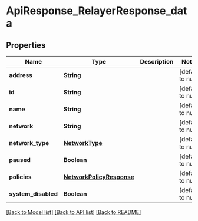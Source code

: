 # ApiResponse_RelayerResponse_data
## Properties

| Name | Type | Description | Notes |
|------------ | ------------- | ------------- | -------------|
| **address** | **String** |  | [default to null] |
| **id** | **String** |  | [default to null] |
| **name** | **String** |  | [default to null] |
| **network** | **String** |  | [default to null] |
| **network\_type** | [**NetworkType**](NetworkType.md) |  | [default to null] |
| **paused** | **Boolean** |  | [default to null] |
| **policies** | [**NetworkPolicyResponse**](NetworkPolicyResponse.md) |  | [default to null] |
| **system\_disabled** | **Boolean** |  | [default to null] |

[[Back to Model list]](../README.md#documentation-for-models) [[Back to API list]](../README.md#documentation-for-api-endpoints) [[Back to README]](../README.md)

